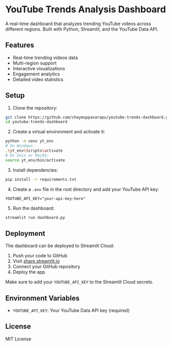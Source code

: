 # YouTube Trends Analysis Dashboard

A real-time dashboard that analyzes trending YouTube videos across different regions. Built with Python, Streamlit, and the YouTube Data API.

## Features

- Real-time trending videos data
- Multi-region support
- Interactive visualizations
- Engagement analytics
- Detailed video statistics

## Setup

1. Clone the repository:
```bash
git clone https://github.com/chaymuppavarapu/youtube-trends-dashboard.git
cd youtube-trends-dashboard
```

2. Create a virtual environment and activate it:
```bash
python -m venv yt_env
# On Windows:
.\yt_env\Scripts\activate
# On Unix or MacOS:
source yt_env/bin/activate
```

3. Install dependencies:
```bash
pip install -r requirements.txt
```

4. Create a `.env` file in the root directory and add your YouTube API key:
```
YOUTUBE_API_KEY="your-api-key-here"
```

5. Run the dashboard:
```bash
streamlit run dashboard.py
```

## Deployment

The dashboard can be deployed to Streamlit Cloud:

1. Push your code to GitHub
2. Visit [share.streamlit.io](https://share.streamlit.io)
3. Connect your GitHub repository
4. Deploy the app

Make sure to add your `YOUTUBE_API_KEY` to the Streamlit Cloud secrets.

## Environment Variables

- `YOUTUBE_API_KEY`: Your YouTube Data API key (required)

## License

MIT License 